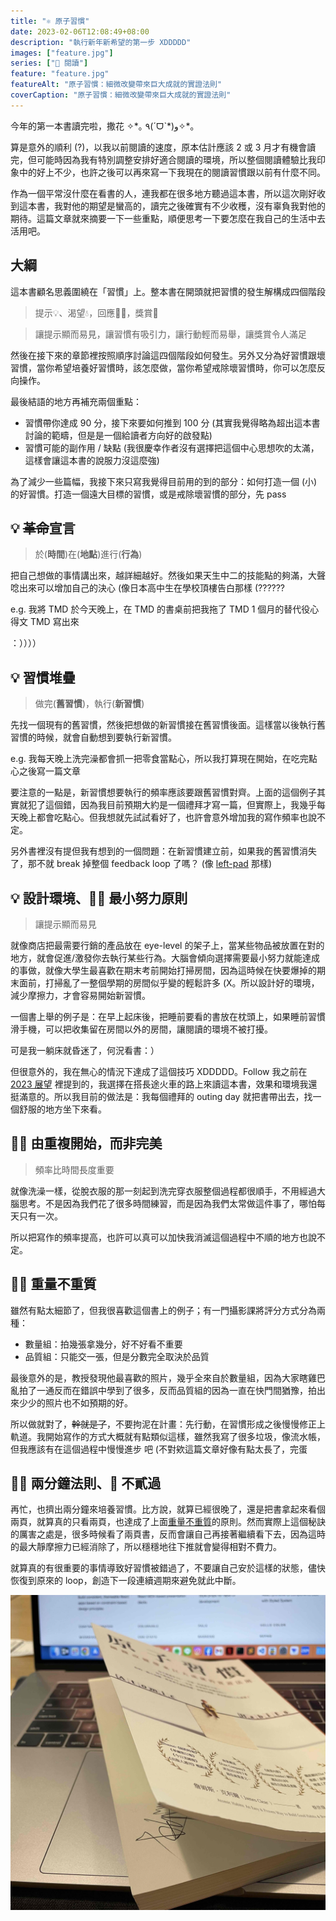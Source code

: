 ```yaml
---
title: "⚛ 原子習慣"
date: 2023-02-06T12:08:49+08:00
description: "執行新年新希望的第一步 XDDDDD"
images: ["feature.jpg"]
series: ["📔 閱讀"]
feature: "feature.jpg"
featureAlt: "原子習慣：細微改變帶來巨大成就的實證法則"
coverCaption: "原子習慣：細微改變帶來巨大成就的實證法則"
---
```


今年的第一本書讀完啦，撒花 ✧\*｡ ٩(ˊᗜˋ\*)و✧\*｡

算是意外的順利 (?)，以我以前閱讀的速度，原本估計應該 2 或 3 月才有機會讀完，但可能時因為我有特別調整安排好適合閱讀的環境，所以整個閱讀體驗比我印象中的好上不少，也許之後可以再來寫一下我現在的閱讀習慣跟以前有什麼不同。

作為一個平常沒什麼在看書的人，連我都在很多地方聽過這本書，所以這次剛好收到這本書，我對他的期望是蠻高的，讀完之後確實有不少收穫，沒有辜負我對他的期待。這篇文章就來摘要一下一些重點，順便思考一下要怎麼在我自己的生活中去活用吧。

## 大綱

這本書顧名思義圍繞在「習慣」上。整本書在開頭就把習慣的發生解構成四個階段

> 提示💡、渴望💧，回應👏🏻，獎賞🎁

> 讓提示顯而易見，讓習慣有吸引力，讓行動輕而易舉，讓獎賞令人滿足

然後在接下來的章節裡按照順序討論這四個階段如何發生。另外又分為好習慣跟壞習慣，當你希望培養好習慣時，該怎麼做，當你希望戒除壞習慣時，你可以怎麼反向操作。

最後結語的地方再補充兩個重點：

- 習慣帶你達成 90 分，接下來要如何推到 100 分 (其實我覺得略為超出這本書討論的範疇，但是是一個給讀者方向好的啟發點)
- 習慣可能的副作用 / 缺點 (我很慶幸作者沒有選擇把這個中心思想吹的太滿，這樣會讓這本書的說服力沒這麼強)

為了減少一些篇幅，我接下來只寫我覺得目前用的到的部分：如何打造一個 (小) 的好習慣。打造一個遠大目標的習慣，或是戒除壞習慣的部分，先 pass

## 💡 ~~革命~~宣言

> 於(**時間**)在(**地點**)進行(**行為**)

把自己想做的事情講出來，越詳細越好。然後如果天生中二的技能點的夠滿，大聲唸出來可以增加自己的決心 (像日本高中生在學校頂樓告白那樣 (??????

e.g. 我將 TMD 於今天晚上，在 TMD 的書桌前把我拖了 TMD 1 個月的替代役心得文 TMD 寫出來

：））））

## 💡 習慣堆疊

> 做完(**舊習慣**)，執行(**新習慣**)

先找一個現有的舊習慣，然後把想做的新習慣接在舊習慣後面。這樣當以後執行舊習慣的時候，就會自動想到要執行新習慣。

e.g. 我每天晚上洗完澡都會抓一把零食當點心，所以我打算現在開始，在吃完點心之後寫一篇文章

要注意的一點是，新習慣想要執行的頻率應該要跟舊習慣對齊。上面的這個例子其實就犯了這個錯，因為我目前預期大約是一個禮拜才寫一篇，但實際上，我幾乎每天晚上都會吃點心。但我想就先試試看好了，也許會意外增加我的寫作頻率也說不定。

另外書裡沒有提但我有想到的一個問題：在新習慣建立前，如果我的舊習慣消失了，那不就 break 掉整個 feedback loop 了嗎？
(像 [left-pad](https://www.theregister.com/2016/03/23/npm_left_pad_chaos/) 那樣)

## 💡 設計環境、👏🏻 最小努力原則

> 讓提示顯而易見

就像商店把最需要行銷的產品放在 eye-level 的架子上，當某些物品被放置在對的地方，就會促進/激發你去執行某些行為。大腦會傾向選擇需要最小努力就能達成的事做，就像大學生最喜歡在期末考前開始打掃房間，因為這時候在快要爆掉的期末面前，打掃亂了一整個學期的房間似乎變的輕鬆許多 (X。所以設計好的環境，減少摩擦力，才會容易開始新習慣。

一個書上舉的例子是：在早上起床後，把睡前要看的書放在枕頭上，如果睡前習慣滑手機，可以把收集留在房間以外的房間，讓閱讀的環境不被打擾。

可是我一躺床就昏迷了，何況看書：）

但很意外的，我在無心的情況下達成了這個技巧 XDDDDD。Follow 我之前在 [2023 展望](/zh-tw/posts/2023-outlooks/#-閱讀) 裡提到的，我選擇在搭長途火車的路上來讀這本書，效果和環境我還挺滿意的。所以我目前的做法是：我每個禮拜的 outing day 就把書帶出去，找一個舒服的地方坐下來看。

## 👏🏻 由重複開始，而非完美

> 頻率比時間長度重要

就像洗澡一樣，從脫衣服的那一刻起到洗完穿衣服整個過程都很順手，不用經過大腦思考。不是因為我們花了很多時間練習，而是因為我們太常做這件事了，哪怕每天只有一次。

所以把寫作的頻率提高，也許可以真可以加快我消滅這個過程中不順的地方也說不定。

## 👏🏻 重量不重質

雖然有點太細節了，但我很喜歡這個書上的例子；有一門攝影課將評分方式分為兩種：

- 數量組：拍幾張拿幾分，好不好看不重要
- 品質組：只能交一張，但是分數完全取決於品質

最後意外的是，教授發現他最喜歡的照片，幾乎全來自於數量組，因為大家瞎雞巴亂拍了一通反而在錯誤中學到了很多，反而品質組的因為一直在快門間猶豫，拍出來少少的照片也不如預期的好。

所以做就對了，~~幹就是了~~，不要拘泥在計畫：先行動，在習慣形成之後慢慢修正上軌道。我開始寫作的方式大概就有點類似這樣，雖然我寫了很多垃圾，像流水帳，但我應該有在這個過程中慢慢進步 吧 (不對欸這篇文章好像有點太長了，完蛋

## 👏🏻 兩分鐘法則、🎁 不貳過

再忙，也擠出兩分鐘來培養習慣。比方說，就算已經很晚了，還是把書拿起來看個兩頁，就算真的只看兩頁，也達成了上面[重量不重質](#-重量不重質)的原則。然而實際上這個秘訣的厲害之處是，很多時候看了兩頁書，反而會讓自己再接著繼續看下去，因為這時的最大靜摩擦力已經消除了，所以穩穩地往下推就會變得相對不費力。

就算真的有很重要的事情導致好習慣被錯過了，不要讓自己安於這樣的狀態，儘快恢復到原來的 loop，創造下一段連續週期來避免就此中斷。

![Signed by YC](signed-by-yc.jpg "特別感謝我的實驗室老師 YC 在畢業餐敘的時候送我這本書")
